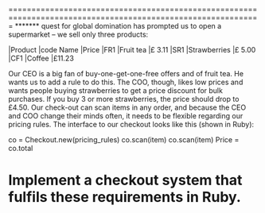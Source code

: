 =============================================================================================================
******* quest for global domination has prompted us to open a supermarket – we sell only three products:



|Product |code Name    |Price
|FR1     |Fruit tea    |£ 3.11
|SR1     |Strawberries |£ 5.00
|CF1     |Coffee       |£11.23



Our CEO is a big fan of buy-one-get-one-free offers and of fruit tea. He wants us to add a rule to do this.
The COO, though, likes low prices and wants people buying strawberries to get a price 
discount for bulk purchases. If you buy 3 or more strawberries, the price should drop to £4.50.
Our check-out can scan items in any order, and because the CEO and COO change 
their minds often, it needs to be flexible regarding our pricing rules.
The interface to our checkout looks like this (shown in Ruby):


co = Checkout.new(pricing_rules)
co.scan(item)
co.scan(item)
Price = co.total

Implement a checkout system that fulfils these requirements in Ruby.
=============================================================================================================
